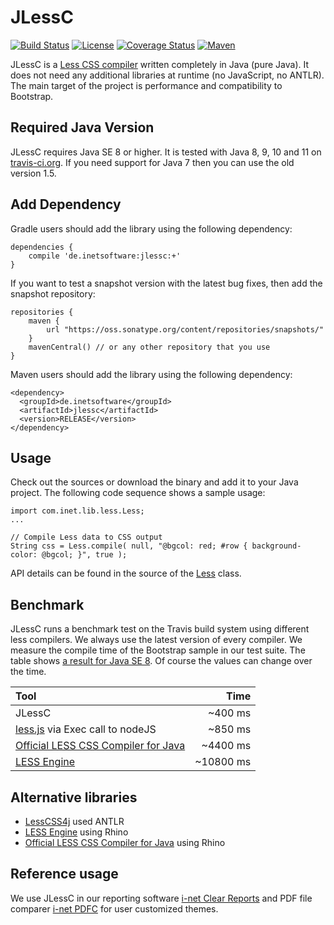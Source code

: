 JLessC
======

[![Build Status](https://travis-ci.org/i-net-software/jlessc.svg)](https://travis-ci.org/i-net-software/jlessc)
[![License](https://img.shields.io/github/license/i-net-software/jlessc.svg)](https://github.com/i-net-software/jlessc/blob/master/license.txt)
[![Coverage Status](https://coveralls.io/repos/i-net-software/jlessc/badge.svg?branch=master&service=github)](https://coveralls.io/github/i-net-software/jlessc?branch=master)
[![Maven](https://img.shields.io/maven-central/v/de.inetsoftware/jlessc.svg)](https://mvnrepository.com/artifact/de.inetsoftware/jlessc)

JLessC is a [Less CSS compiler](http://lesscss.org) written completely in Java (pure Java). It does not need any additional libraries at runtime (no JavaScript, no ANTLR). The main target of the project is performance and compatibility to Bootstrap.

Required Java Version
----
JLessC requires Java SE 8 or higher. It is tested with Java 8, 9, 10 and 11 on [travis-ci.org](https://travis-ci.org/i-net-software/jlessc). If you need support for Java 7 then you can use the old version 1.5.


Add Dependency
----
Gradle users should add the library using the following dependency:

    dependencies {
        compile 'de.inetsoftware:jlessc:+'
    }

If you want to test a snapshot version with the latest bug fixes, then add the snapshot repository:

    repositories {
        maven {
            url "https://oss.sonatype.org/content/repositories/snapshots/"
        }
        mavenCentral() // or any other repository that you use
    }

Maven users should add the library using the following dependency:

    <dependency>
      <groupId>de.inetsoftware</groupId>
      <artifactId>jlessc</artifactId>
      <version>RELEASE</version>
    </dependency>

Usage
----
Check out the sources or download the binary and add it to your Java project. The following code sequence shows a sample usage:

    import com.inet.lib.less.Less;
    ...
    
    // Compile Less data to CSS output
    String css = Less.compile( null, "@bgcol: red; #row { background-color: @bgcol; }", true );

API details can be found in the source of the [Less](https://github.com/i-net-software/jlessc/blob/master/src/com/inet/lib/less/Less.java) class. 

Benchmark
----
JLessC runs a benchmark test on the Travis build system using different less compilers. We always use the latest version of every compiler. We measure the compile time of the Bootstrap sample in our test suite. The table shows [a result for Java SE 8](https://travis-ci.org/i-net-software/jlessc/jobs/57452290). Of course the values can change over the time.

| Tool                                                |      Time |
| :-------------------------------------------------- | ---------:|
| JLessC                                              |   ~400 ms |
| [less.js][lessJS] via Exec call to nodeJS           |   ~850 ms |
| [Official LESS CSS Compiler for Java][lessOfficial] |  ~4400 ms |
| [LESS Engine][lessEngine]                           | ~10800 ms |


Alternative libraries
----
+ [LessCSS4j](https://github.com/localmatters/lesscss4j) used ANTLR
+ [LESS Engine][lessEngine] using Rhino
+ [Official LESS CSS Compiler for Java][lessOfficial] using Rhino


Reference usage
----
We use JLessC in our reporting software [i-net Clear Reports](https://www.inetsoftware.de/products/clear-reports) and PDF file comparer [i-net PDFC](https://www.inetsoftware.de/products/pdf-content-comparer) for user customized themes. 


[lessJS]: https://www.npmjs.com/package/less
[lessEngine]: https://github.com/asual/lesscss-engine "LESS Engine"
[lessOfficial]: https://github.com/marceloverdijk/lesscss-java "Official LESS CSS Compiler for Java"
